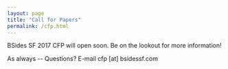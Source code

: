```yaml
---
layout: page
title: "Call for Papers"
permalink: /cfp.html
--- 
```


BSides SF 2017 CFP will open soon. Be on the lookout for more information!

As always -- Questions? E-mail cfp [at] bsidessf.com
